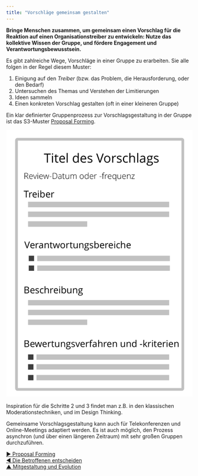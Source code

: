 ```yaml
---
title: "Vorschläge gemeinsam gestalten"
---
```



**Bringe Menschen zusammen, um gemeinsam einen Vorschlag für die Reaktion auf einen Organisationstreiber zu entwickeln: Nutze das kollektive Wissen der Gruppe, und fördere Engagement und Verantwortungsbewusstsein.**

Es gibt zahlreiche Wege, Vorschläge in einer Gruppe zu erarbeiten. Sie alle folgen in der Regel diesem Muster:

1. Einigung auf den <dfn data-info="Organisationstreiber: Ein Treiber ist das Motiv einer Person oder Gruppe, auf eine bestimmte Situation zu reagieren. Ein Treiber wird als **Organisationstreiber** betrachtet, wenn eine Reaktion darauf der Organisation hilft, Wert zu schaffen, Verschwendung zu reduzieren oder Schaden abzuwenden.">Treiber</dfn> (bzw. das Problem, die Herausforderung, oder den Bedarf)
2. Untersuchen des Themas und Verstehen der Limitierungen
3. Ideen sammeln
4. Einen konkreten Vorschlag gestalten (oft in einer kleineren Gruppe)

Ein klar definierter Gruppenprozess zur Vorschlagsgestaltung in der Gruppe ist das S3-Muster [Proposal Forming](proposal-forming.html).

![Vorlage für Vorschläge](img/templates/proposal-template.png)

Inspiration für die Schritte 2 und 3 findet man z.B. in den klassischen Moderationstechniken, und im Design Thinking.

Gemeinsame Vorschlagsgestaltung kann auch für Telekonferenzen und Online-Meetings adaptiert werden. Es ist auch möglich, den Prozess asynchron (und über einen längeren Zeitraum) mit sehr großen Gruppen durchzuführen.

[&#9654; Proposal Forming](proposal-forming.html)<br/>[&#9664; Die Betroffenen entscheiden](those-affected-decide.html)<br/>[&#9650; Mitgestaltung und Evolution](co-creation-and-evolution.html)

